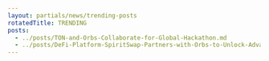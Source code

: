 ```yaml
---
layout: partials/news/trending-posts
rotatedTitle: TRENDING
posts:
  - ../posts/TON-and-Orbs-Collaborate-for-Global-Hackathon.md
  - ../posts/DeFi-Platform-SpiritSwap-Partners-with-Orbs-to-Unlock-Advanced-Trading-Strategies.md
---
```


